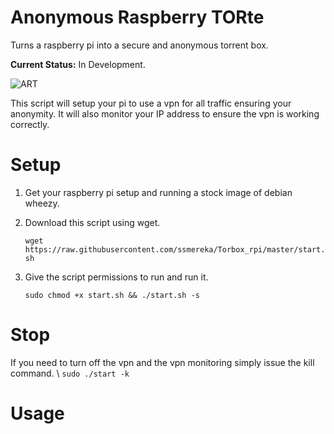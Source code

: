 Anonymous Raspberry TORte
=========================

Turns a raspberry pi into a secure and anonymous torrent box.

**Current Status:** In Development.

![ART](http://i.imgur.com/pTzupF0.jpg?1)


This script will setup your pi to use a vpn for all traffic ensuring your anonymity.  It will also monitor your IP address to ensure the vpn is working correctly.

# Setup

  1. Get your raspberry pi setup and running a stock image of debian wheezy.
  2. Download this script using wget.

      `wget https://raw.githubusercontent.com/ssmereka/Torbox_rpi/master/start.sh`
      
  3. Give the script permissions to run and run it.

      `sudo chmod +x start.sh && ./start.sh -s`
      
# Stop
If you need to turn off the vpn and the vpn monitoring simply issue the kill command. \\
`sudo ./start -k`

# Usage



